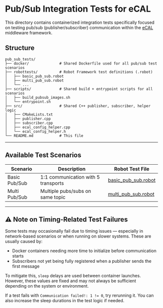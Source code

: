 # Pub/Sub Integration Tests for eCAL

This directory contains containerized integration tests specifically focused on testing pub/sub (publisher/subscriber) communication within the [eCAL](https://github.com/eclipse-ecal/ecal) middleware framework.

## Structure

```text
pub_sub_tests/
├── docker/              # Shared Dockerfile used for all pub/sub test scenarios
├── robottests/          # Robot Framework test definitions (.robot)
│   ├── basic_pub_sub.robot
│   ├── multi_pub_sub.robot
│   └── ...
├── scripts/             # Shared build + entrypoint scripts for all scenarios
│   ├── build_pubsub_images.sh
│   └── entrypoint.sh
├── src/                 # Shared C++ publisher, subscriber, helper logic
│   ├── CMakeLists.txt
│   ├── publisher.cpp
│   ├── subscriber.cpp
│   ├── ecal_config_helper.cpp
│   └── ecal_config_helper.h
└── README.md            # This file
```

---

## Available Test Scenarios

| Scenario      | Description                         | Robot Test File                                         |
| ------------- | ----------------------------------- | ------------------------------------------------------- |
| Basic Pub/Sub | 1:1 communication with 5 transports | [basic\_pub\_sub.robot](robottests/basic_pub_sub.robot) |
| Multi Pub/Sub | Multiple pubs/subs on same topic    | [multi\_pub\_sub.robot](robottests/multi_pub_sub.robot) |

---

## ⚠️ Note on Timing-Related Test Failures

Some tests may occasionally fail due to timing issues — especially in network-based scenarios or when running on slower systems. These are usually caused by:

* Docker containers needing more time to initialize before communication starts
* Subscribers not yet being fully registered when a publisher sends the first message

To mitigate this, `sleep` delays are used between container launches. However, these values are fixed and may not always be sufficient depending on the system or environment.

If a test fails with `Communication failed!: 1 != 0`, try rerunning it. You can also increase the sleep durations in the test logic if needed.

